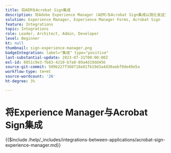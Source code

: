```yaml
---
title: 将AEM与Acrobat Sign集成
description: 将Adobe Experience Manager (AEM)与Acrobat Sign集成以简化发送文档以供签名。
solution: Experience Manager, Experience Manager Forms, Acrobat Sign
feature: Integrations
topic: Integrations
role: Leader, Architect, Admin, Developer
level: Beginner
kt: null
thumbnail: sign-experience-manager.png
badgeIntegration: label="集成" type="positive"
last-substantial-update: 2023-07-31T00:00:00Z
exl-id: 8051c9e3-fb83-4210-b7a0-89a4d19dd456
source-git-commit: 509b227f360718e81fb19d3a4d30aebf9de49e5a
workflow-type: tm+mt
source-wordcount: '26'
ht-degree: 3%

---
```


# 将Experience Manager与Acrobat Sign集成

{{$include /help/_includes/integrations-between-applications/acrobat-sign-experience-manager.md}}
